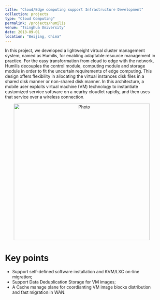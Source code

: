 ```yaml
---
title: "Cloud/Edge computing support Infrastructure Development"
collection: projects
type: "Cloud Computing"
permalink: /projects/humilis
venue: "Tsinghua University"
date: 2013-09-01
location: "Beijing, China"
---
```


In this project, we developed a lightweight virtual cluster management system, named as Humilis, for enabling adaptable resource management in practice. For the easy transformation from cloud to edge with the network, Humilis decouples the control module, computing module and storage module in order to fit the uncertain requirements of edge computing. This design offers flexibility in allocating the virtual instances disk files in a shared disk manner or non-shared disk manner. In this architecture, a mobile user exploits virtual machine (VM) technology to instantiate customized service software on a nearby cloudlet rapidly, and then uses that service over a wireless connection.

<p align="center">
  <img src="https://herbdb.github.io/images/arch.jpg?raw=true" alt="Photo" style="width: 450px;"/> 
</p>

# Key points
* Support self-defined software installation and KVM/LXC on-line migration;
* Support Data Deduplication Storage for VM images;
* A Cache manage plane for coordianting VM image blocks distribution and fast migration in WAN.


